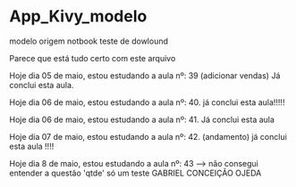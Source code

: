 # App_Kivy_modelo
 modelo origem notbook
teste de dowlound 

Parece que está tudo certo com este arquivo


Hoje  dia 05 de maio, estou estudando a aula nº: 39 (adicionar vendas)
            Já conclui esta aula.

Hoje dia 06 de maio, estou estudando a aula nº: 40.
            já conclui esta aula!!!!!

Hoje dia 06 de maio, estou estudando a aula nº: 41.
            Já conclui esta aula

Hoje dia 07 de maio, estou estudando a aula nº: 42. (andamento)
            já conclui esta aula !!!!

Hoje dia 8 de maio, estou estudando a aula nº: 43 --> não consegui entender a questão 'qtde'
só um teste GABRIEL CONCEIÇÃO OJEDA